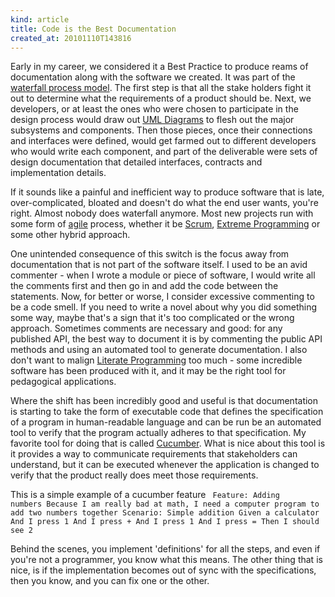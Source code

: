 ```yaml
---
kind: article
title: Code is the Best Documentation
created_at: 20101110T143816
---
```

Early in my career, we considered it a Best Practice to produce reams of documentation along with the software we created. It was part
of the [waterfall process model](http://en.wikipedia.org/wiki/Waterfall_model). The first step is that all the stake holders fight it out to determine what the requirements of a
product should be. Next, we developers, or at least the ones who were chosen to participate in the design process would draw out [UML Diagrams](http://en.wikipedia.org/wiki/Unified_Modeling_Language)
to flesh out the major subsystems and components. Then those pieces, once their connections and interfaces were defined, would get
farmed out to different developers who would write each component, and part of the deliverable were sets of design documentation
that detailed interfaces, contracts and implementation details.

If it sounds like a painful and inefficient way to produce software that is late, over-complicated, bloated and doesn't do what the end
user wants, you're right. Almost nobody does waterfall anymore. Most new projects run with some form of [agile](http://en.wikipedia.org/wiki/Agile_software_development)
process, whether it be [Scrum](http://en.wikipedia.org/wiki/Scrum_%28development%29), [Extreme Programming](http://en.wikipedia.org/wiki/Extreme_Programming)
or some other hybrid approach.

One unintended consequence of this switch is the focus away from documentation that is not part of the software itself. I used to be an
avid commenter - when I wrote a module or piece of software, I would write all the comments first and then go in and add the code between
the statements. Now, for better or worse, I consider excessive commenting to be a code smell. If you need to write a novel about why you
did something some way, maybe that's a sign that it's too complicated or the wrong approach. Sometimes comments are necessary and good:
for any published API, the best way to document it is by commenting the public API methods and using an automated tool to generate
documentation. I also don't want to malign [Literate Programming](http://en.wikipedia.org/wiki/Literate_programming) too much - some
incredible software has been produced with it, and it may be the right tool for pedagogical applications.

Where the shift has been incredibly good and useful is that documentation is starting to take the form of executable code that
defines the specification of a program in human-readable language and can be run be an automated tool to verify that the program
actually adheres to that specification. My favorite tool for doing that is called [Cucumber](http://cukes.info/). What is nice about
this tool is it provides a way to communicate requirements that stakeholders can understand, but it can be executed whenever the
application is changed to verify that the product really does meet those requirements.

This is a simple example of a cucumber feature
<code>
	Feature: Adding numbers
		Because I am really bad at math, I need a computer program to add two numbers together
		Scenario: Simple addition
			Given a calculator
			And I press 1
			And I press +
			And I press 1
			And I press =
			Then I should see 2
</code>

Behind the scenes, you implement 'definitions' for all the steps, and even if you're not a programmer, you know what this means. The other
thing that is nice, is if the implementation becomes out of sync with the specifications, then you know, and you can fix one or the other.